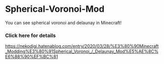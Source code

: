 # Spherical-Voronoi-Mod
You can see spherical voronoi and delaunay in Minecraft!<br>


### Click here for details
https://nekodigi.hatenablog.com/entry/2020/03/28/%E3%80%90Minecraft_Modding%E3%80%91Spherical_Voronoi_/_Delaunay_Mod%E5%AE%8C%E6%88%90%EF%BC%81

